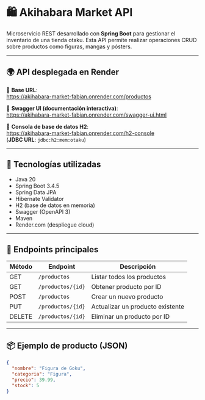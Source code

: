 # 🛍️ Akihabara Market API

Microservicio REST desarrollado con **Spring Boot** para gestionar el inventario de una tienda otaku. Esta API permite realizar operaciones CRUD sobre productos como figuras, mangas y pósters.

---

## 🌍 API desplegada en Render

🔗 **Base URL**:  
https://akihabara-market-fabian.onrender.com/productos

🔎 **Swagger UI (documentación interactiva)**:  
https://akihabara-market-fabian.onrender.com/swagger-ui.html

🧪 **Consola de base de datos H2**:  
https://akihabara-market-fabian.onrender.com/h2-console  
(**JDBC URL**: `jdbc:h2:mem:otaku`)

---

## 🚀 Tecnologías utilizadas

- Java 20
- Spring Boot 3.4.5
- Spring Data JPA
- Hibernate Validator
- H2 (base de datos en memoria)
- Swagger (OpenAPI 3)
- Maven
- Render.com (despliegue cloud)

---

## 🔧 Endpoints principales

| Método | Endpoint             | Descripción                     |
|--------|----------------------|---------------------------------|
| GET    | `/productos`         | Listar todos los productos      |
| GET    | `/productos/{id}`    | Obtener producto por ID         |
| POST   | `/productos`         | Crear un nuevo producto         |
| PUT    | `/productos/{id}`    | Actualizar un producto existente |
| DELETE | `/productos/{id}`    | Eliminar un producto por ID     |

---

## 📦 Ejemplo de producto (JSON)

```json
{
  "nombre": "Figura de Goku",
  "categoria": "Figura",
  "precio": 39.99,
  "stock": 5
}
